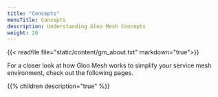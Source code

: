 ```yaml
---
title: "Concepts"
menuTitle: Concepts
description: Understanding Gloo Mesh Concepts
weight: 20
---
```


{{< readfile file="static/content/gm_about.txt" markdown="true">}}

For a closer look at how Gloo Mesh works to simplify your service mesh environment, check out the following pages.

{{% children description="true" %}}
